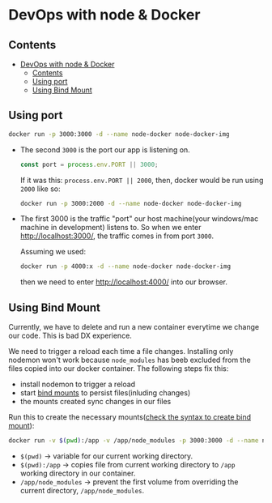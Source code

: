 # DevOps with node & Docker

## Contents

- [DevOps with node \& Docker](#devops-with-node--docker)
  - [Contents](#contents)
  - [Using port](#using-port)
  - [Using Bind Mount](#using-bind-mount)

## Using port

```bash
docker run -p 3000:3000 -d --name node-docker node-docker-img
```

- The second `3000` is the port our app is listening on.

  ```js
  const port = process.env.PORT || 3000;
  ```

  If it was this: `process.env.PORT || 2000`, then, docker would be run using `2000` like so:

  ```bash
  docker run -p 3000:2000 -d --name node-docker node-docker-img
  ```

- The first 3000 is the traffic "port" our host machine(your windows/mac machine in development) listens to. So when we enter [http://localhost:3000/](http://localhost:3000/), the traffic comes in from port `3000`.
  
  Assuming we used:

  ```bash
  docker run -p 4000:x -d --name node-docker node-docker-img
  ```
  
  then we need to enter [http://localhost:4000/](http://localhost:4000/) into our browser.

## Using Bind Mount

Currently, we have to delete and run a new container everytime we change our code. This is bad DX experience.

We need to trigger a reload each time a file changes. Installing only nodemon won't work because `node_modules` has beeb excluded from the files copied into our docker container. The following steps fix this:

- install nodemon to trigger a reload
- start [bind mounts](https://docs.docker.com/storage/bind-mounts/) to persist files(inluding changes)
- the mounts created sync changes in our files

Run this to create the necessary mounts([check the syntax to create bind mount](https://docs.docker.com/storage/bind-mounts/#start-a-container-with-a-bind-mount)):

```bash
docker run -v $(pwd):/app -v /app/node_modules -p 3000:3000 -d --name node-docker node-docker-img
```

- `$(pwd)` -> variable for our current working directory.
- `$(pwd):/app` -> copies file from current working directory to `/app` working directory in our container.
- `/app/node_modules` -> prevent the first volume from overriding the current directory, `/app/node_modules`.
